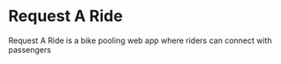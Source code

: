 
# Request A Ride

Request A Ride is a bike pooling web app where riders can connect with passengers

